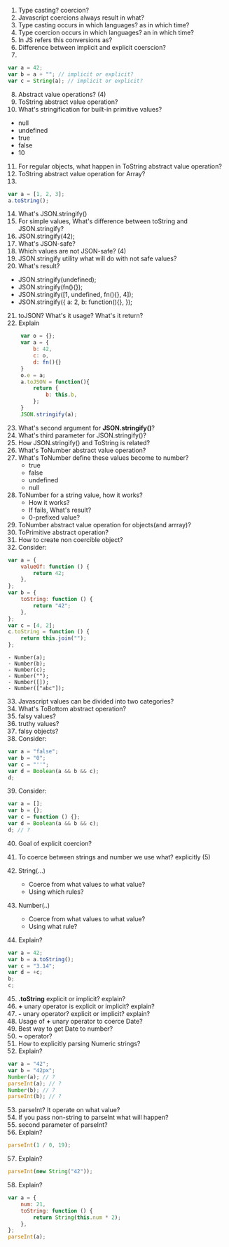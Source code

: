 1. Type casting? coercion?
2. Javascript coercions always result in what?
3. Type casting occurs in which languages? as in which time?
4. Type coercion occurs in which languages? an in which time?
5. In JS refers this conversions as?
6. Difference between implicit and explicit coerscion?
7.

```javascript
var a = 42;
var b = a + ""; // implicit or explicit?
var c = String(a); // implicit or explicit?
```

8. Abstract value operations? (4)
9. ToString abstract value operation?
10. What's stringification for built-in primitive values?

-   null
-   undefined
-   true
-   false
-   10

11. For regular objects, what happen in ToString abstract value operation?
12. ToString abstract value operation for Array?
13.

```javascript
var a = [1, 2, 3];
a.toString();
```

14. What's JSON.stringify()
15. For simple values, What's difference between toString and JSON.stringify?
16. JSON.stringify(42);
17. What's JSON-safe?
18. Which values are not JSON-safe? (4)
19. JSON.stringify utility what will do with not safe values?
20. What's result?

-   JSON.stringify(undefined);
-   JSON.stringify(fn(){});
-   JSON.stringify([1, undefined, fn(){}, 4]);
-   JSON.stringify({
    a: 2,
    b: function(){},
    });

21. toJSON? What's it usage? What's it return?
22. Explain

```javascript
    var o = {};
    var a = {
        b: 42,
        c: o,
        d: fn(){}
    }
    o.e = a;
    a.toJSON = function(){
        return {
            b: this.b,
        };
    }
    JSON.stringify(a);
```

23. What's second argument for **JSON.stringify()**?
24. What's third parameter for JSON.stringify()?
25. How JSON.stringify() and ToString is related?
26. What's ToNumber abstract value operation?
27. What's ToNumber define these values become to number?
    -   true
    -   false
    -   undefined
    -   null
28. ToNumber for a string value, how it works?
    -   How it works?
    -   If fails, What's result?
    -   0-prefixed value?
29. ToNumber abstract value operation for objects(and arrray)?
30. ToPrimitive abstract operation?
31. How to create non coercible object?
32. Consider:

```javascript
var a = {
    valueOf: function () {
        return 42;
    },
};
var b = {
    toString: function () {
        return "42";
    },
};
var c = [4, 2];
c.toString = function () {
    return this.join("");
};
```

    - Number(a);
    - Number(b);
    - Number(c);
    - Number("");
    - Number([]);
    - Number(["abc"]);

33. Javascript values can be divided into two categories?
34. What's ToBottom abstract operation?
35. falsy values?
36. truthy values?
37. falsy objects?
38. Consider:

```javascript
var a = "false";
var b = "0";
var c = "''";
var d = Boolean(a && b && c);
d;
```

39. Consider:

```javascript
var a = [];
var b = {};
var c = function () {};
var d = Boolean(a && b && c);
d; // ?
```

40. Goal of explicit coercion?
41. To coerce between strings and number we use what? explicitly (5)
42. String(...)

    -   Coerce from what values to what value?
    -   Using which rules?

43. Number(..)

    -   Coerce from what values to what value?
    -   Using what rule?

44. Explain?

```javascript
var a = 42;
var b = a.toString();
var c = "3.14";
var d = +c;
b;
c;
```

45. **.toString** explicit or implicit? explain?
46. **+** unary operator is explicit or implicit? explain?
47. **-** unary operator? explicit or implicit? explain?
48. Usage of **+** unary operator to coerce Date?
49. Best way to get Date to number?
50. **~** operator?
51. How to explicitly parsing Numeric strings?
52. Explain?

```javascript
var a = "42";
var b = "42px";
Number(a); // ?
parseInt(a); // ?
Number(b); // ?
parseInt(b); // ?
```

53. parseInt? It operate on what value?
54. If you pass non-string to parseInt what will happen?
55. second parameter of parseInt?
56. Explain?

```javascript
parseInt(1 / 0, 19);
```

57. Explain?

```javascript
parseInt(new String("42"));
```

58. Explain?

```javascript
var a = {
    num: 21,
    toString: function () {
        return String(this.num * 2);
    },
};
parseInt(a);
```
